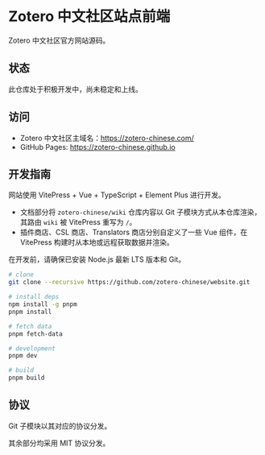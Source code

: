 # Zotero 中文社区站点前端

Zotero 中文社区官方网站源码。

## 状态

此仓库处于积极开发中，尚未稳定和上线。

## 访问

- Zotero 中文社区主域名：<https://zotero-chinese.com/>
- GitHub Pages: <https://zotero-chinese.github.io>

## 开发指南

网站使用 VitePress + Vue + TypeScript + Element Plus 进行开发。

- 文档部分将 `zotero-chinese/wiki` 仓库内容以 Git 子模块方式从本仓库渲染，其路由 `wiki` 被 VitePress 重写为 `/`。
- 插件商店、CSL 商店、Translators 商店分别自定义了一些 Vue 组件，在 VitePress 构建时从本地或远程获取数据并渲染。

在开发前，请确保已安装 Node.js 最新 LTS 版本和 Git。

```bash
# clone
git clone --recursive https://github.com/zotero-chinese/website.git

# install deps
npm install -g pnpm
pnpm install

# fetch data
pnpm fetch-data

# development
pnpm dev

# build
pnpm build
```

## 协议

Git 子模块以其对应的协议分发。

其余部分均采用 MIT 协议分发。
